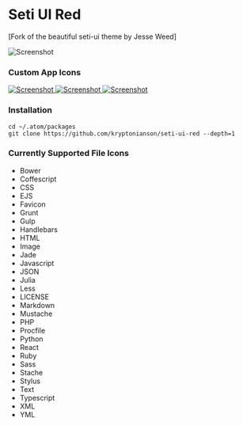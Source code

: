 # Seti UI Red

[Fork of the beautiful seti-ui theme by Jesse Weed]

![Screenshot](https://github.com/kryptonianson/seti-ui-red/raw/master/screenshot.png)


### Custom App Icons
[ ![Screenshot](https://github.com/kryptonianson/seti-ui-red/raw/master/_icons/circular/circular-128x128.png) ](https://github.com/kryptonianson/seti-ui-red/tree/master/_icons/circular)
[ ![Screenshot](https://github.com/kryptonianson/seti-ui-red/raw/master/_icons/rounded/rounded-128x128.png) ](https://github.com/kryptonianson/seti-ui-red/tree/master/_icons/rounded/)
[ ![Screenshot](https://github.com/kryptonianson/seti-ui-red/raw/master/_icons/squared/squared-128x128.png) ](https://github.com/kryptonianson/seti-ui-red/tree/master/_icons/squared/)

### Installation

```
cd ~/.atom/packages
git clone https://github.com/kryptonianson/seti-ui-red --depth=1
```


### Currently Supported File Icons
* Bower
* Coffescript
* CSS
* EJS
* Favicon
* Grunt
* Gulp
* Handlebars
* HTML
* Image
* Jade
* Javascript
* JSON
* Julia
* Less
* LICENSE
* Markdown
* Mustache
* PHP
* Procfile
* Python
* React
* Ruby
* Sass
* Stache
* Stylus
* Text
* Typescript
* XML
* YML
